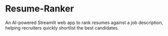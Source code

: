# Resume-Ranker
An AI-powered Streamlit web app to rank resumes against a job description, helping recruiters quickly shortlist the best candidates.
